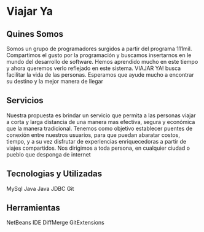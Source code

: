 # Viajar Ya

## Quines Somos
Somos un grupo de programadores surgidos a partir del programa 111mil. Compartimos el gusto por la programación y buscamos insertarnos en le mundo del desarrollo de software.
Hemos aprendido mucho en este tiempo y ahora queremos verlo reflejado en este sistema. VIAJAR YA! busca facilitar la vida de las personas. 
Esperamos que ayude mucho a encontrar su destino y la mejor manera de llegar


## Servicios
Nuestra propuesta es brindar un servicio que permita a las personas viajar a corta y larga distancia de una manera mas efectiva, segura y económica que la manera tradicional.
Tenemos como objetivo establecer puentes de conexión entre nuestros usuarios, para que puedan abaratar costos, tiempo, y a su vez disfrutar de experiencias enriquecedoras a partir de viajes compartidos.
Nos dirigimos a toda persona, en cualquier ciudad o pueblo que desponga de internet

## Tecnologias y Utilizadas
MySql
Java
Java JDBC
Git

## Herramientas
NetBeans IDE
DiffMerge
GitExtensions





